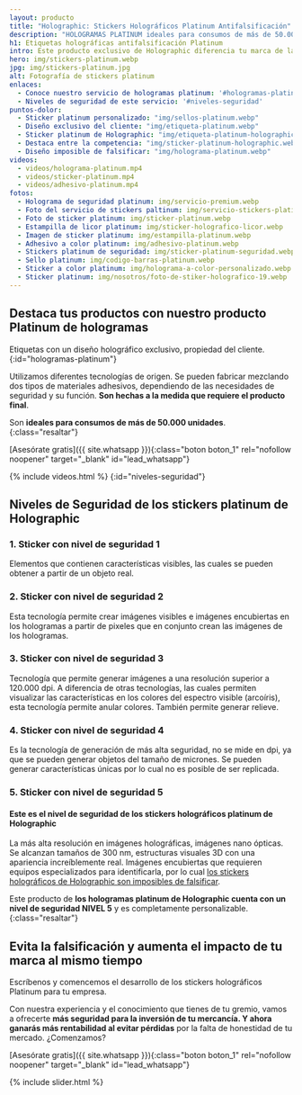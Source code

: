 ```yaml
---
layout: producto
title: "Holographic: Stickers Holográficos Platinum Antifalsificación"
description: "HOLOGRAMAS PLATINUM ideales para consumos de más de 50.000 unidades Etiquetas con un diseño holográfico exclusivo de propiedad del cliente"
h1: Etiquetas holográficas antifalsificación Platinum
intro: Este producto exclusivo de Holographic diferencia tu marca de la competencia y protege tu mercancía de imitaciones
hero: img/stickers-platinum.webp
jpg: img/stickers-platinum.jpg
alt: Fotografía de stickers platinum
enlaces:
  - Conoce nuestro servicio de hologramas platinum: '#hologramas-platinum'
  - Niveles de seguridad de este servicio: '#niveles-seguridad'
puntos-dolor:
  - Sticker platinum personalizado: "img/sellos-platinum.webp"
  - Diseño exclusivo del cliente: "img/etiqueta-platinum.webp"
  - Sticker platinum de Holographic: "img/etiqueta-platinum-holographic.webp"
  - Destaca entre la competencia: "img/sticker-platinum-holographic.webp"
  - Diseño imposible de falsificar: "img/holograma-platinum.webp"
videos:
  - videos/holograma-platinum.mp4
  - videos/sticker-platinum.mp4
  - videos/adhesivo-platinum.mp4
fotos:
  - Holograma de seguridad platinum: img/servicio-premium.webp
  - Foto del servicio de stickers paltinum: img/servicio-stickers-platinum.webp
  - Foto de sticker platinum: img/sticker-platinum.webp
  - Estampilla de licor platinum: img/sticker-holografico-licor.webp
  - Imagen de sticker platinum: img/estampilla-platinum.webp
  - Adhesivo a color platinum: img/adhesivo-platinum.webp
  - Stickers platinum de seguridad: img/sticker-platinum-seguridad.webp
  - Sello platinum: img/codigo-barras-platinum.webp
  - Sticker a color platinum: img/holograma-a-color-personalizado.webp
  - Sticker platinum: img/nosotros/foto-de-stiker-holografico-19.webp
---
```

## Destaca tus productos con nuestro producto Platinum de hologramas

Etiquetas con un diseño holográfico exclusivo, propiedad del cliente.
{:id="hologramas-platinum"}

Utilizamos diferentes tecnologías de origen. Se pueden fabricar mezclando dos tipos de materiales adhesivos, dependiendo de las necesidades de seguridad y su función. **Son hechas a la medida que requiere el producto final**.

Son **ideales para consumos de más de 50.000 unidades**.
{:class="resaltar"}

[Asesórate gratis]({{ site.whatsapp }}){:class="boton boton_1" rel="nofollow noopener" target="_blank" id="lead_whatsapp"}

{% include videos.html %}
{:id="niveles-seguridad"}

## Niveles de Seguridad de los stickers platinum de Holographic

### 1. Sticker con nivel de seguridad 1

Elementos que contienen características visibles, las cuales se pueden obtener a partir de un objeto real.

### 2. Sticker con nivel de seguridad 2

Esta tecnología permite crear imágenes visibles e imágenes encubiertas en los hologramas a partir de pixeles que en conjunto crean las imágenes de los hologramas.

### 3. Sticker con nivel de seguridad 3

Tecnología que permite generar imágenes a una resolución superior a 120.000 dpi. A diferencia de otras tecnologías, las cuales permiten visualizar las características en los colores del espectro visible (arcoíris), esta tecnología permite anular colores. También permite generar relieve.

### 4. Sticker con nivel de seguridad 4

Es la tecnología de generación de más alta seguridad, no se mide en dpi, ya que se pueden generar objetos del tamaño de micrones. Se pueden generar características únicas por lo cual no es posible de ser replicada.

### 5. Sticker con nivel de seguridad 5

#### Este es el nivel de seguridad de los stickers holográficos platinum de Holographic

La más alta resolución en imágenes holográficas, imágenes nano ópticas. Se alcanzan tamaños de 300 nm, estructuras visuales 3D con una apariencia increíblemente real. Imágenes encubiertas que requieren equipos especializados para identificarla, por lo cual [los stickers holográficos de Holographic son imposibles de falsificar](/).

Este producto de **los hologramas platinum de Holographic cuenta con un nivel de seguridad NIVEL 5** y es completamente personalizable.
{:class="resaltar"}

## Evita la falsificación y aumenta el impacto de tu marca al mismo tiempo

Escríbenos y comencemos el desarrollo de los stickers holográficos Platinum para tu empresa.

Con nuestra experiencia y el conocimiento que tienes de tu gremio, vamos a ofrecerte **más seguridad para la inversión de tu mercancía. Y ahora ganarás más rentabilidad al evitar pérdidas** por la falta de honestidad de tu mercado. ¿Comenzamos?

[Asesórate gratis]({{ site.whatsapp }}){:class="boton boton_1" rel="nofollow noopener" target="_blank" id="lead_whatsapp"}

{% include slider.html %}
